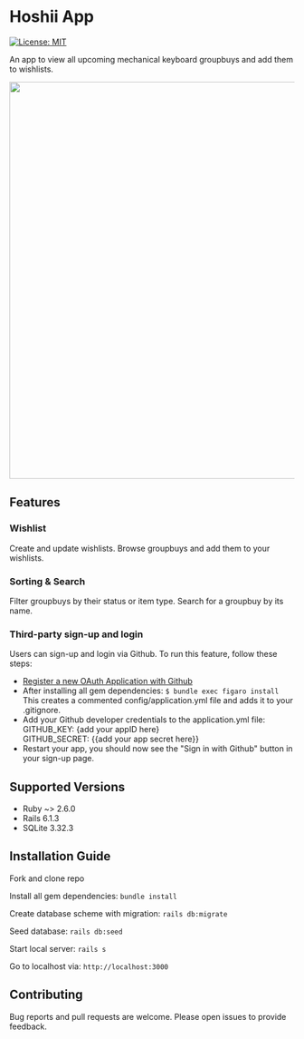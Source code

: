 # Hoshii App
[![License: MIT](https://img.shields.io/badge/License-MIT-yellow.svg)](https://opensource.org/licenses/MIT)

An app to view all upcoming mechanical keyboard groupbuys and add them to wishlists. 

<p align="center"><img src="hoshii.gif" width="700px"/></p>


## Features

### Wishlist

Create and update wishlists. Browse groupbuys and add them to your wishlists. 

### Sorting & Search 

Filter groupbuys by their status or item type. Search for a groupbuy by its name.

### Third-party sign-up and login

Users can sign-up and login via Github. To run this feature, follow these steps:

* [Register a new OAuth Application with Github](https://github.com/settings/applications/new)<br>
* After installing all gem dependencies:
```$ bundle exec figaro install``` <br>
This creates a commented config/application.yml file and adds it to your .gitignore.<br>
* Add your Github developer credentials to the application.yml file: <br>
GITHUB_KEY: {add your appID here} <br>
GITHUB_SECRET: {{add your app secret here}} <br>
* Restart your app, you should now see the "Sign in with Github" button in your sign-up page. <br>

## Supported Versions

* Ruby ~> 2.6.0
* Rails 6.1.3
* SQLite 3.32.3

## Installation Guide

Fork and clone repo

Install all gem dependencies: `bundle install`

Create database scheme with migration: `rails db:migrate`

Seed database: `rails db:seed`

Start local server: `rails s`

Go to localhost via: `http://localhost:3000`

## Contributing

Bug reports and pull requests are welcome. Please open issues to provide feedback.
